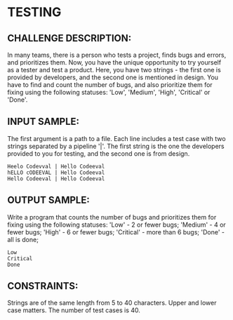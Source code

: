 TESTING
=======

CHALLENGE DESCRIPTION:
----------------------

In many teams, there is a person who tests a project, finds bugs and errors, and prioritizes them.
Now, you have the unique opportunity to try yourself as a tester and test a product. Here, you have two strings - the first one is provided by developers, and the second one is mentioned in design. You have to find and count the number of bugs, and also prioritize them for fixing using the following statuses: 'Low', 'Medium', 'High', 'Critical' or 'Done'.

INPUT SAMPLE:
-------------

The first argument is a path to a file. Each line includes a test case with two strings separated by a pipeline '|'. The first string is the one the developers provided to you for testing, and the second one is from design.


	Heelo Codevval | Hello Codeeval
	hELLO cODEEVAL | Hello Codeeval
	Hello Codeeval | Hello Codeeval

OUTPUT SAMPLE:
--------------

Write a program that counts the number of bugs and prioritizes them for fixing using the following statuses: 
'Low' - 2 or fewer bugs; 
'Medium' - 4 or fewer bugs; 
'High' - 6 or fewer bugs; 
'Critical' - more than 6 bugs; 
'Done' - all is done; 

	Low
	Critical
	Done

CONSTRAINTS:
------------

Strings are of the same length from 5 to 40 characters.
Upper and lower case matters.
The number of test cases is 40.